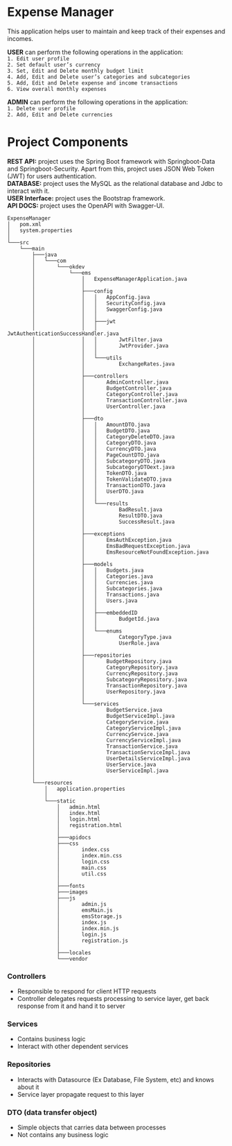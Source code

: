 # Expense Manager
This application helps user to maintain and keep track of their expenses and incomes.

**USER** can perform the following operations in the application:  
`1.	Edit user profile`  
`2.	Set default user’s currency`  
`3.	Set, Edit and Delete monthly budget limit`  
`4.	Add, Edit and Delete user’s categories and subcategories`  
`5.	Add, Edit and Delete expense and income transactions`  
`6.	View overall monthly expenses`

**ADMIN** can perform the following operations in the application:  
`1.	Delete user profile`  
`2.	Add, Edit and Delete currencies`

# Project Components
**REST API:** project uses the Spring Boot framework with Springboot-Data and Springboot-Security. Apart from this, project uses JSON Web Token (JWT) for users authentication.  
**DATABASE:** project uses the MySQL as the relational database and Jdbc to interact with it.  
**USER Interface:** project uses the Bootstrap framework.  
**API DOCS:** project uses the OpenAPI with Swagger-UI.  

```
ExpenseManager
│   pom.xml
│   system.properties
│           
└───src
    └───main
        ├───java
        │   └───com
        │       └───okdev
        │           └───ems
        │               │   ExpenseManagerApplication.java
        │               │   
        │               ├───config
        │               │   │   AppConfig.java
        │               │   │   SecurityConfig.java
        │               │   │   SwaggerConfig.java
        │               │   │   
        │               │   ├───jwt
        │               │   │       JwtAuthenticationSuccessHandler.java
        │               │   │       JwtFilter.java
        │               │   │       JwtProvider.java
        │               │   │       
        │               │   └───utils
        │               │           ExchangeRates.java
        │               │           
        │               ├───controllers
        │               │       AdminController.java
        │               │       BudgetController.java
        │               │       CategoryController.java
        │               │       TransactionController.java
        │               │       UserController.java
        │               │       
        │               ├───dto
        │               │   │   AmountDTO.java
        │               │   │   BudgetDTO.java
        │               │   │   CategoryDeleteDTO.java
        │               │   │   CategoryDTO.java
        │               │   │   CurrencyDTO.java
        │               │   │   PageCountDTO.java
        │               │   │   SubcategoryDTO.java
        │               │   │   SubcategoryDTOext.java
        │               │   │   TokenDTO.java
        │               │   │   TokenValidateDTO.java
        │               │   │   TransactionDTO.java
        │               │   │   UserDTO.java
        │               │   │   
        │               │   └───results
        │               │           BadResult.java
        │               │           ResultDTO.java
        │               │           SuccessResult.java
        │               │           
        │               ├───exceptions
        │               │       EmsAuthException.java
        │               │       EmsBadRequestException.java
        │               │       EmsResourceNotFoundException.java
        │               │       
        │               ├───models
        │               │   │   Budgets.java
        │               │   │   Categories.java
        │               │   │   Currencies.java
        │               │   │   Subcategories.java
        │               │   │   Transactions.java
        │               │   │   Users.java
        │               │   │   
        │               │   ├───embeddedID
        │               │   │       BudgetId.java
        │               │   │       
        │               │   └───enums
        │               │           CategoryType.java
        │               │           UserRole.java
        │               │           
        │               ├───repositories
        │               │       BudgetRepository.java
        │               │       CategoryRepository.java
        │               │       CurrencyRepository.java
        │               │       SubcategoryRepository.java
        │               │       TransactionRepository.java
        │               │       UserRepository.java
        │               │       
        │               └───services
        │                       BudgetService.java
        │                       BudgetServiceImpl.java
        │                       CategoryService.java
        │                       CategoryServiceImpl.java
        │                       CurrencyService.java
        │                       CurrencyServiceImpl.java
        │                       TransactionService.java
        │                       TransactionServiceImpl.java
        │                       UserDetailsServiceImpl.java
        │                       UserService.java
        │                       UserServiceImpl.java
        │                       
        └───resources
            │   application.properties
            │   
            └───static
                │   admin.html
                │   index.html
                │   login.html
                │   registration.html
                │   
                ├───apidocs
                ├───css
                │       index.css
                │       index.min.css
                │       login.css
                │       main.css
                │       util.css
                │       
                ├───fonts 
                ├───images
                ├───js
                │       admin.js
                │       emsMain.js
                │       emsStorage.js
                │       index.js
                │       index.min.js
                │       login.js
                │       registration.js
                │       
                ├───locales
                └───vendor
```

### Controllers  
*	Responsible to respond for client HTTP requests  
*	Controller delegates requests processing to service layer, get back response from it and hand it to server  
### Services  
*	Contains business logic  
*	Interact with other dependent services  
### Repositories  
*	Interacts with Datasource (Ex Database, File System, etc) and knows about it  
*	Service layer propagate request to this layer  
### DTO (data transfer object)
*   Simple objects that carries data between processes
*   Not contains any business logic
